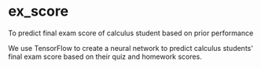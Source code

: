 # ex_score
To predict final exam score of calculus student based on prior performance

We use TensorFlow to create a neural network to predict calculus students' final exam score based on their quiz and homework scores.
